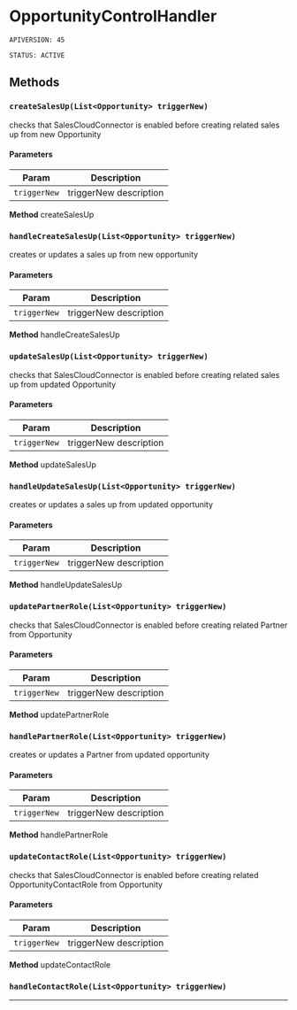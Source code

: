 # OpportunityControlHandler

`APIVERSION: 45`

`STATUS: ACTIVE`
## Methods
### `createSalesUp(List<Opportunity> triggerNew)`

checks that SalesCloudConnector is enabled before creating related sales up from new Opportunity

#### Parameters

|Param|Description|
|---|---|
|`triggerNew`|triggerNew description|


**Method** createSalesUp

### `handleCreateSalesUp(List<Opportunity> triggerNew)`

creates or updates a sales up from new opportunity

#### Parameters

|Param|Description|
|---|---|
|`triggerNew`|triggerNew description|


**Method** handleCreateSalesUp

### `updateSalesUp(List<Opportunity> triggerNew)`

checks that SalesCloudConnector is enabled before creating related sales up from updated Opportunity

#### Parameters

|Param|Description|
|---|---|
|`triggerNew`|triggerNew description|


**Method** updateSalesUp

### `handleUpdateSalesUp(List<Opportunity> triggerNew)`

creates or updates a sales up from updated opportunity

#### Parameters

|Param|Description|
|---|---|
|`triggerNew`|triggerNew description|


**Method** handleUpdateSalesUp

### `updatePartnerRole(List<Opportunity> triggerNew)`

checks that SalesCloudConnector is enabled before creating related Partner from Opportunity

#### Parameters

|Param|Description|
|---|---|
|`triggerNew`|triggerNew description|


**Method** updatePartnerRole

### `handlePartnerRole(List<Opportunity> triggerNew)`

creates or updates a Partner from updated opportunity

#### Parameters

|Param|Description|
|---|---|
|`triggerNew`|triggerNew description|


**Method** handlePartnerRole

### `updateContactRole(List<Opportunity> triggerNew)`

checks that SalesCloudConnector is enabled before creating related OpportunityContactRole from Opportunity

#### Parameters

|Param|Description|
|---|---|
|`triggerNew`|triggerNew description|


**Method** updateContactRole

### `handleContactRole(List<Opportunity> triggerNew)`
---

